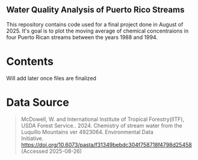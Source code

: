 ## Water Quality Analysis of Puerto Rico Streams 
This repository contains code used for a final project done in August of 2025. It's goal is to plot the moving average of chemical concentraions in four Puerto Rican streams between the years 1988 and 1994. 

# Contents 
Will add later once files are finalized

# Data Source
  > McDowell, W. and International Institute of Tropical Forestry(IITF), 
  > USDA Forest Service.. 2024. Chemistry of stream water from the 
  > Luquillo Mountains ver 4923064. Environmental Data       
  > Initiative. https://doi.org/10.6073/pasta/f31349bebdc304f758718f4798d25458 
  > (Accessed 2025-08-26)
